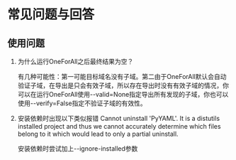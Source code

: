 # 常见问题与回答

## 使用问题

1. 为什么运行OneForAll之后最终结果为空？

   有几种可能性：第一可能目标域名没有子域。第二由于OneForAll默认会自动验证子域，在导出是只会有效子域，所以存在导出时没有有效子域的情况，你可以在运行OneForAll使用--valid=None指定导出所有发现的子域，你也可以使用--verify=False指定不验证子域的有效性。

2. 安装依赖时出现以下类似报错
   Cannot uninstall 'PyYAML'. It is a distutils installed project and thus we cannot accurately determine which files belong to it which would lead to only a partial uninstall.
   
   安装依赖时尝试加上--ignore-installed参数